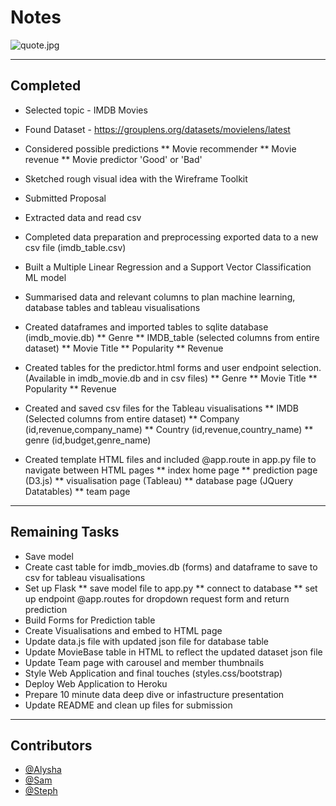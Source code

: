 # Notes

![quote.jpg](https://github.com/alysnow/Final-Project/blob/main/Images/notes.jpg)

- - -

## Completed

* Selected topic - IMDB Movies

* Found Dataset - https://grouplens.org/datasets/movielens/latest

* Considered possible predictions
** Movie recommender
** Movie revenue
** Movie predictor 'Good' or 'Bad'

* Sketched rough visual idea with the Wireframe Toolkit

* Submitted Proposal

* Extracted data and read csv

* Completed data preparation and preprocessing exported data to a new csv file (imdb_table.csv)

* Built a Multiple Linear Regression and a Support Vector Classification ML model

* Summarised data and relevant columns to plan machine learning, database tables and tableau visualisations

* Created dataframes and imported tables to sqlite database (imdb_movie.db)
** Genre
** IMDB_table (selected columns from entire dataset)
** Movie Title
** Popularity
** Revenue

* Created tables for the predictor.html forms and user endpoint selection. (Available in imdb_movie.db and in csv files)
** Genre
** Movie Title
** Popularity
** Revenue

* Created and saved csv files for the Tableau visualisations
** IMDB (Selected columns from entire dataset)
** Company (id,revenue,company_name)
** Country (id,revenue,country_name)
** genre (id,budget,genre_name)

* Created template HTML files and included @app.route in app.py file to navigate between HTML pages
** index home page
** prediction page (D3.js)
** visualisation page (Tableau)
** database page (JQuery Datatables)
** team page

- - -

## Remaining Tasks

* Save model
* Create cast table for imdb_movies.db (forms) and dataframe to save to csv for tableau visualisations
* Set up Flask
** save model file to app.py
** connect to database
** set up endpoint @app.routes for dropdown request form and return prediction
* Build Forms for Prediction table
* Create Visualisations and embed to HTML page
* Update data.js file with updated json file for database table
* Update MovieBase table in HTML to reflect the updated dataset json file
* Update Team page with carousel and member thumbnails
* Style Web Application and final touches (styles.css/bootstrap)
* Deploy Web Application to Heroku
* Prepare 10 minute data deep dive or infastructure presentation
* Update README and clean up files for submission

- - -

## Contributors

- [@Alysha](https://github.com/alysnow)
- [@Sam](https://github.com/SamanthaVanWyngaarden)
- [@Steph](https://github.com/sSalvs)
